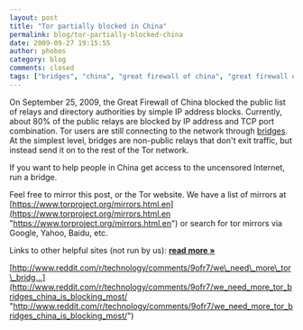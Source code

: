```yaml
---
layout: post
title: "Tor partially blocked in China"
permalink: blog/tor-partially-blocked-china
date: 2009-09-27 19:15:55
author: phobos
category: blog
comments: closed
tags: ["bridges", "china", "great firewall of china", "great firewall of iran", "October 1", "tor blocked"]
---
```


On September 25, 2009, the Great Firewall of China blocked the public list of relays and directory authorities by simple IP address blocks. Currently, about 80% of the public relays are blocked by IP address and TCP port combination. Tor users are still connecting to the network through [bridges](https://www.torproject.org/bridges). At the simplest level, bridges are non-public relays that don't exit traffic, but instead send it on to the rest of the Tor network.

If you want to help people in China get access to the uncensored Internet, run a bridge.

Feel free to mirror this post, or the Tor website. We have a list of mirrors at [https://www.torproject.org/mirrors.html.en](https://www.torproject.org/mirrors.html.en "https://www.torproject.org/mirrors.html.en") or search for tor mirrors via Google, Yahoo, Baidu, etc.

Links to other helpful sites (not run by us): [**read more »**](https://blog.torproject.org/blog/tor-partially-blocked-china)

[http://www.reddit.com/r/technology/comments/9ofr7/we\_need\_more\_tor\_bridg...](http://www.reddit.com/r/technology/comments/9ofr7/we_need_more_tor_bridges_china_is_blocking_most/ "http://www.reddit.com/r/technology/comments/9ofr7/we_need_more_tor_bridges_china_is_blocking_most/")
